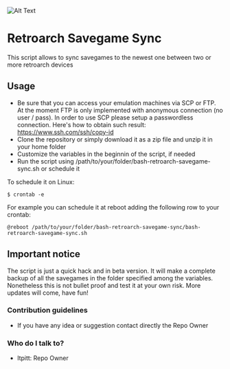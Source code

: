 ![Alt Text](https://github.com/ltpitt/bash-retroarch-savegame-sync/raw/main/logo/bash-retroarch-savegame-sync-logo.gif)  

# Retroarch Savegame Sync
This script allows to sync savegames to the newest one between two or more retroarch devices

## Usage
* Be sure that you can access your emulation machines via SCP or FTP. At the moment FTP is only implemented with anonymous connection (no user / pass). In order to use SCP please setup a passwordless connection. Here's how to obtain such result: https://www.ssh.com/ssh/copy-id
* Clone the repository or simply download it as a zip file and unzip it in your home folder
* Customize the variables in the beginnin of the script, if needed
* Run the script using /path/to/your/folder/bash-retroarch-savegame-sync.sh or schedule it

To schedule it on Linux:

    $ crontab -e
    
For example you can schedule it at reboot adding the following row to your crontab:

```
@reboot /path/to/your/folder/bash-retroarch-savegame-sync/bash-retroarch-savegame-sync.sh
```

## Important notice
The script is just a quick hack and in beta version. It will make a complete backup of all the savegames in the folder specified among the variables.  Nonetheless this is not bullet proof and test it at your own risk.  More updates will come, have fun!

### Contribution guidelines ###

* If you have any idea or suggestion contact directly the Repo Owner

### Who do I talk to? ###

* ltpitt: Repo Owner
